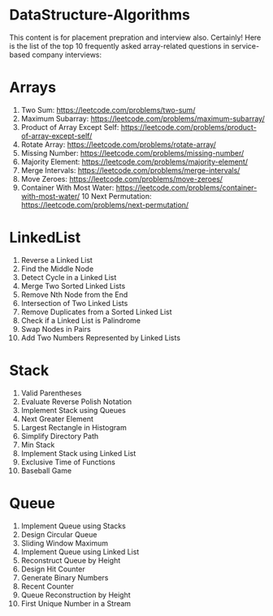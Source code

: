 # DataStructure-Algorithms
This content is for  placement prepration and interview also.
Certainly! Here is the list of the top 10 frequently asked array-related questions in service-based company interviews:
# Arrays
1. Two Sum: https://leetcode.com/problems/two-sum/
2. Maximum Subarray: https://leetcode.com/problems/maximum-subarray/
3. Product of Array Except Self: https://leetcode.com/problems/product-of-array-except-self/
4. Rotate Array: https://leetcode.com/problems/rotate-array/
5. Missing Number: https://leetcode.com/problems/missing-number/
6. Majority Element: https://leetcode.com/problems/majority-element/
7. Merge Intervals: https://leetcode.com/problems/merge-intervals/
8. Move Zeroes: https://leetcode.com/problems/move-zeroes/
9. Container With Most Water: https://leetcode.com/problems/container-with-most-water/
10 Next Permutation: https://leetcode.com/problems/next-permutation/

# LinkedList

1. Reverse a Linked List
2. Find the Middle Node
3. Detect Cycle in a Linked List
4. Merge Two Sorted Linked Lists
5. Remove Nth Node from the End
6. Intersection of Two Linked Lists
7. Remove Duplicates from a Sorted Linked List
8. Check if a Linked List is Palindrome
9. Swap Nodes in Pairs
10. Add Two Numbers Represented by Linked Lists

# Stack

1. Valid Parentheses
2. Evaluate Reverse Polish Notation
3. Implement Stack using Queues
4. Next Greater Element
5. Largest Rectangle in Histogram
6. Simplify Directory Path
7. Min Stack
8. Implement Stack using Linked List
9. Exclusive Time of Functions
10. Baseball Game

# Queue

1. Implement Queue using Stacks
2. Design Circular Queue
3. Sliding Window Maximum
4. Implement Queue using Linked List
5. Reconstruct Queue by Height
6. Design Hit Counter
7. Generate Binary Numbers
8. Recent Counter
9. Queue Reconstruction by Height
10. First Unique Number in a Stream
